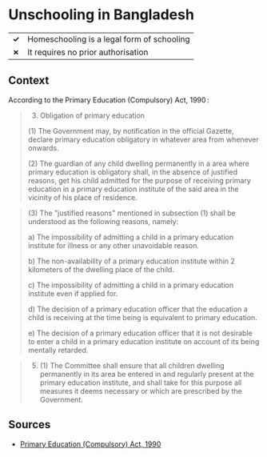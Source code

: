 # Unschooling in Bangladesh
| | |
|-|-|
| __✓__ | Homeschooling is a legal form of schooling |
| __✗__ | It requires no prior authorisation |

## Context

According to the Primary Education (Compulsory) Act, 1990 :

> 3. Obligation of primary education
>
> 
> (1) The Government may, by notification in the official Gazette, declare
> primary education obligatory in whatever area from whenever onwards.
>
> (2) The guardian of any child dwelling permanently in a area where primary education is obligatory shall, in the absence of justified reasons, get his child admitted for the purpose of receiving primary education in a primary education institute of the said area in the vicinity of his place of residence.

> (3) The "justified reasons" mentioned in subsection (1) shall be understood as the following reasons, namely:
> 
>   a) The impossibility of admitting a child in a primary education institute for illness or any other unavoidable reason.
> 
>   b) The non-availability of a primary education institute within 2 kilometers of the dwelling place of the child.
> 
>   c) The impossibility of admitting a child in a primary education institute even if applied for.
> 
>   d) The decision of a primary education officer that the education a child is receiving at the time being is equivalent to primary education.
> 
>   e) The decision of a primary education officer that it is not desirable to enter a child in a primary education institute on account of its being mentally retarded.


> 5. (1) The Committee shall ensure that all children dwelling permanently in its area be entered in and regularly present at the primary education institute, and shall take for this purpose all measures it deems necessary or which are prescribed by the Government.

## Sources

* [Primary Education (Compulsory) Act, 1990](https://planipolis.iiep.unesco.org/sites/default/files/ressources/bangladesh_primary_education_compulsory_act_1990.pdf)
